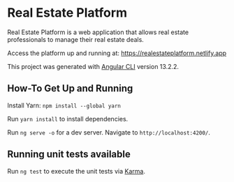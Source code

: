 # Real Estate Platform

Real Estate Platform is a web application that allows real estate professionals to manage their
real estate deals.

Access the platform up and running at: https://realestateplatform.netlify.app

This project was generated with [Angular CLI](https://github.com/angular/angular-cli) version 13.2.2.

## How-To Get Up and Running

Install Yarn: `npm install --global yarn`

Run `yarn install` to install dependencies.

Run `ng serve -o` for a dev server. Navigate to `http://localhost:4200/`.

## Running unit tests available

Run `ng test` to execute the unit tests via [Karma](https://karma-runner.github.io).
